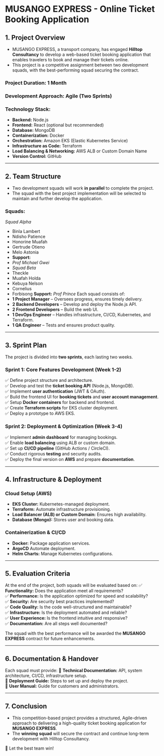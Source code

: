 # **MUSANGO EXPRESS - Online Ticket Booking Application**

## **1. Project Overview**
- MUSANGO EXPRESS, a transport company, has engaged **Hilltop Consultancy** to develop a web-based ticket booking application that enables travelers to book and manage their tickets online. 
- This project is a competitive assignment between two development squads, with the best-performing squad securing the contract.

### **Project Duration:** 1 Month  
### **Development Approach:** Agile (Two Sprints)  
### **Technology Stack:**
- **Backend:** Node.js
- **Frontend:** React (optional but recommended)
- **Database:** MongoDB
- **Containerization:** Docker
- **Orchestration:** Amazon EKS (Elastic Kubernetes Service)
- **Infrastructure as Code:** Terraform
- **Load Balancing & Networking:** AWS ALB or Custom Domain Name
- **Version Control:** GitHub

---

## **2. Team Structure**
- Two development squads will work **in parallel** to complete the project. 
- The squad with the best project implementation will be selected to maintain and further develop the application.

### **Squads:**
 *Squad Alpha*
- Binla Lambert
- Ndisho Patience
- Honorine Muafah
- Gertrude Otieno
- Melo Astonia
- **Support:**
- _Prof Michael Gwei_
- *Squad Beta*
- Theckle
- Muafah Holda
- Kebuya Nelson
- Cornelius
- Forbisong
**Support:**
_Prof Prince_
Each squad consists of:
- **1 Project Manager** – Oversees progress, ensures timely delivery.
- **2 Backend Developers** – Develop and deploy the Node.js API.
- **2 Frontend Developers** – Build the web UI.
- **1 DevOps Engineer** – Handles infrastructure, CI/CD, Kubernetes, and Terraform.
- **1 QA Engineer** – Tests and ensures product quality.

---

## **3. Sprint Plan**
The project is divided into **two sprints**, each lasting two weeks.

### **Sprint 1: Core Features Development (Week 1-2)**
✅ Define project structure and architecture.  
✅ Develop and test the **ticket booking API** (Node.js, MongoDB).  
✅ Implement **user authentication** (JWT & OAuth).  
✅ Build the frontend UI for **booking tickets** and **user account management**.  
✅ Setup **Docker containers** for backend and frontend.  
✅ Create **Terraform scripts** for EKS cluster deployment.  
✅ Deploy a prototype to AWS EKS.  

### **Sprint 2: Deployment & Optimization (Week 3-4)**
✅ Implement **admin dashboard** for managing bookings.  
✅ Enable **load balancing** using ALB or custom domain.  
✅ Set up **CI/CD pipeline** (GitHub Actions / CircleCI).  
✅ Conduct rigorous **testing** and security audits.  
✅ Deploy the final version on **AWS** and prepare **documentation**.  

---

## **4. Infrastructure & Deployment**
### **Cloud Setup (AWS)**
- **EKS Cluster:** Kubernetes-managed deployment.
- **Terraform:** Automate infrastructure provisioning.
- **Load Balancer (ALB) or Custom Domain:** Ensures high availability.
- **Database (Mongo):** Stores user and booking data.

### **Containerization & CI/CD**
- **Docker:** Package application services.
- **ArgoCD** Automate deployment.
- **Helm Charts:** Manage Kubernetes configurations.

---

## **5. Evaluation Criteria**
At the end of the project, both squads will be evaluated based on:
✅ **Functionality:** Does the application meet all requirements?  
✅ **Performance:** Is the application optimized for speed and scalability?  
✅ **Security:** Are security best practices implemented?  
✅ **Code Quality:** Is the code well-structured and maintainable?  
✅ **Infrastructure:** Is the deployment automated and reliable?  
✅ **User Experience:** Is the frontend intuitive and responsive?  
✅ **Documentation:** Are all steps well documented?  

The squad with the best performance will be awarded the **MUSANGO EXPRESS** contract for future enhancements.

---

## **6. Documentation & Handover**
Each squad must provide:
📌 **Technical Documentation:** API, system architecture, CI/CD, infrastructure setup.  
📌 **Deployment Guide:** Steps to set up and deploy the project.  
📌 **User Manual:** Guide for customers and administrators.  

---

## **7. Conclusion**
- This competition-based project provides a structured, Agile-driven approach to delivering a high-quality ticket booking application for **MUSANGO EXPRESS**. 
- The **winning squad** will secure the contract and continue long-term development with Hilltop Consultancy.

🚀 Let the best team win!

